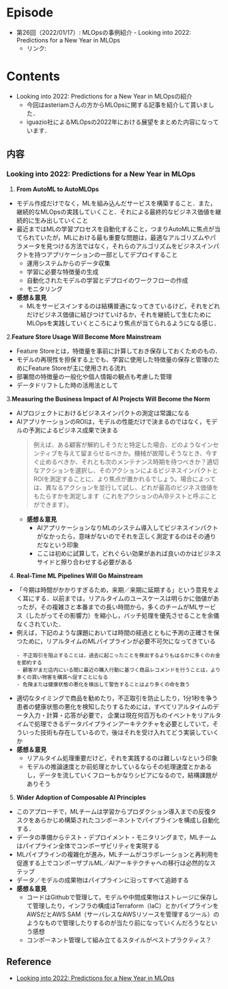 # Episode
- 第26回（2022/01/17）: MLOpsの事例紹介 - Looking into 2022: Predictions for a New Year in MLOps
  - リンク: 
  
# Contents
- Looking into 2022: Predictions for a New Year in MLOpsの紹介
  - 今回はasteriamさんの方からMLOpsに関する記事を紹介して貰いました．
  - iguazio社によるMLOpsの2022年における展望をまとめた内容になっています．
  
## 内容

### Looking into 2022: Predictions for a New Year in MLOps

1. **From AutoML to AutoMLOps**
- モデル作成だけでなく，MLを組み込んだサービスを構築すること．また，継続的なMLOpsの実践していくこと．それによる最終的なビジネス価値を継続的に生み出していくこと
- 最近まではMLの学習プロセスを自動化すること，つまりAutoMLに焦点が当てられていたが，MLにおける最も重要な問題は，最適なアルゴリズムやパラメータを見つける方法ではなく，それらのアルゴリズムをビジネスインパクトを持つアプリケーションの一部としてデプロイすること
  - 運用システムからのデータ収集
  - 学習に必要な特徴量の生成
  - 自動化されたモデルの学習とデプロイのワークフローの作成
  - モニタリング
- **感想＆意見**
  - MLをサービスインするのは結構普通になってきているけど，それをどれだけビジネス価値に結びつけていけるか，それを継続して生むためにMLOpsを実践していくところにより焦点が当てられるようになる感じ．
  
2.**Feature Store Usage Will Become More Mainstream**
- Feature Storeとは，特徴量を事前に計算しておき保存しておくためのもの．
- モデルの再現性を担保する上でも、学習に使用した特徴量の保存と管理のためにFeature Storeが主に使用される流れ
- 部署間の特徴量の一般化や個人情報の観点も考慮した管理
- データドリフトした時の活用法として

3.**Measuring the Business Impact of AI Projects Will Become the Norm**
- AIプロジェクトにおけるビジネスインパクトの測定は常識になる
- AIアプリケーションのROIは，モデルの性能だけで決まるのではなく，モデルの予測によるビジネス成果で決まる
  > 例えば、ある顧客が解約しそうだと特定した場合、どのようなインセンティブを与えて留まらせるべきか。機械が故障しそうなとき、今すぐ止めるべきか、それとも次のメンテナンス時期を待つべきか？適切なアクションを選択し、そのアクションによるビジネスインパクトとROIを測定することに、より焦点が置かれるでしょう。場合によっては、異なるアクションを並行して試し、どれが最高のビジネス価値をもたらすかを測定します（これをアクションのA/Bテストと呼ぶことができます）。
  - **感想＆意見**
    - AIアプリケーションなりMLのシステム導入してビジネスインパクトがなかったら，意味がないのでそれを正しく測定するのはその通りだなという印象
    - ここは初めに試算して，どれぐらい効果があれば良いのかはビジネスサイドと擦り合わせする必要がある

4. **Real-Time ML Pipelines Will Go Mainstream**
- 「今期は時間がかかりすぎるため，来期／来期に延期する」という意見をよく耳にする．以前までは，リアルタイムのユースケースは明らかに価値があったが，その複雑さと本番までの長い時間から，多くのチームがMLサービス（したがってその影響力）を縮小し，バッチ処理を優先させることを余儀なくされていた．
- 例えば，下記のような課題においては時間の経過とともに予測の正確さを保つために，リアルタイムのMLパイプラインが必要不可欠になってきている
  ```
  - 不正取引を阻止することは，過去に起こったことを検出するよりもはるかに多くのお金を節約する
  - 顧客がまだ店内にいる間に最近の購入行動に基づく商品レコメンドを行うことは，より多くの買い物客を購買へ促すことになる
  - 危険または健康状態の悪化を検出して警告することはより多くの命を救う
  ```
- 適切なタイミングで商品を勧めたり，不正取引を防止したり，1分1秒を争う患者の健康状態の悪化を検知したりするためには，すべてリアルタイムのデータ入力・計算・応答が必要で， 企業は現在何百万ものイベントをリアルタイムで処理できるデータパイプラインアーキテクチャを必要としていて，そういった技術も存在しているので，後はそれを受け入れてどう実装していくか
- **感想＆意見**
  - リアルタイム処理重要だけど，それを実践するのは難しいなという印象
  - モデルの推論速度とか前処理とかしているならその処理速度とかあるし，データを流していくフローもかなりシビアになるので，結構課題がありそう

5. **Wider Adoption of Composable AI Principles**
- このアプローチで，MLチームは学習からプロダクション導入までの反復タスクをあらかじめ構築されたコンポーネントでパイプラインを構成し自動化する．
- データの準備からテスト・デプロイメント・モニタリングまで，MLチームはパイプライン全体でコンポーザビリティを実現する
- MLパイプラインの複雑化が進み，MLチームがコラボレーションと再利用を促進する上でコンポーザブルML／AIアーキテクチャへの移行は必然的なステップ
- データ／モデルの成果物はパイプラインに沿ってすべて追跡する
- **感想＆意見**
  - コードはGithubで管理して，モデルや中間成果物はストレージに保存して管理したり，インフラの構成はTerraform（laC）とかパイプラインをAWSだとAWS SAM（サーバレスなAWSリソースを管理するツール）のようなもので管理したりするのが当たり前になっていくんだろうなという感想
  - コンポーネント管理して組み立てるスタイルがベストプラクティス？


## Reference
- [Looking into 2022: Predictions for a New Year in MLOps](https://www.iguazio.com/blog/2022-predictions/)
